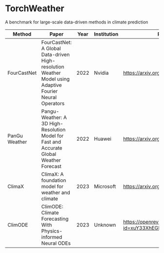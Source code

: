 # TorchWeather
A benchmark for large-scale data-driven methods in climate prediction


| Method        | Paper                                                                                                   | Year | Institution | PDF                                      | Code                                                                        |
| ------------- | ------------------------------------------------------------------------------------------------------- | ---- | ----------- | ---------------------------------------- | --------------------------------------------------------------------------- |
| FourCastNet   | FourCastNet: A Global Data-driven High-resolution Weather Model using Adaptive Fourier Neural Operators | 2022 | Nvidia      | https://arxiv.org/abs/2202.11214         | https://github.com/NVlabs/FourCastNet                                       |
| PanGu Weather | Pangu-Weather: A 3D High-Resolution Model for Fast and Accurate Global Weather Forecast                 | 2022 | Huawei      | https://arxiv.org/abs/2211.02556         | https://github.com/198808xc/Pangu-Weather                                   |
| ClimaX        | ClimaX: A foundation model for weather and climate                                                      | 2023 | Microsoft   | https://arxiv.org/abs/2301.10343         | https://github.com/microsoft/ClimaX                                         |
| ClimODE       | ClimODE: Climate Forecasting With Physics-informed Neural ODEs                                          | 2023 | Unknown     | https://openreview.net/pdf?id=xuY33XhEGR | https://openreview.net/attachment?id=xuY33XhEGR&name=supplementary_material |
